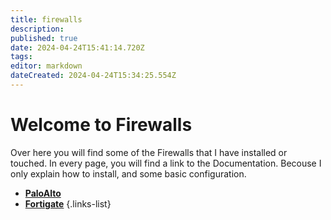 ```yaml
---
title: firewalls
description: 
published: true
date: 2024-04-24T15:41:14.720Z
tags: 
editor: markdown
dateCreated: 2024-04-24T15:34:25.554Z
---
```


# Welcome to Firewalls
Over here you will find some of the Firewalls that I have installed or touched. In every page, you will find a link to the Documentation. Becouse I only explain how to install, and some basic configuration.

- [**PaloAlto**](firewall/paloalto)
- [**Fortigate**](fortigate)
  {.links-list}